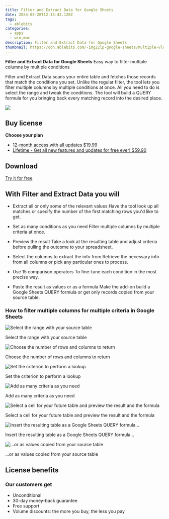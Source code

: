 ```yaml
---
title: Filter and Extract Data for Google Sheets
date: 2024-08-28T12:15:42.120Z
tags: 
  - ablebits
categories: 
  - apps
  - win,mac
description: Filter and Extract Data for Google Sheets
thumbnail: https://cdn.ablebits.com/-img22lp-google-sheets/multiple-vlookup-matches/header-cover.webp
---
```


**Filter and Extract Data for Google Sheets**
Easy way to filter multiple columns by multiple conditions

Filter and Extract Data scans your entire table and fetches those records that match the conditions you set. Unlike the regular filter, the tool lets you filter multiple columns by multiple conditions at once. All you need to do is select the range and tweak the conditions. The tool will build a QUERY formula for you bringing back every matching record into the desired place.

![](https://cdn.ablebits.com/-img22lp-google-sheets/multiple-vlookup-matches/header-cover.webp)

## Buy license

**Choose your plan**

- [12-month access with all updates $19.99](https://secure.2checkout.com/order/checkout.php?PRODS=24272391&QTY=1&AFFILIATE=108875&CART=1&CARD=2&DESIGN_TYPE=2&SHORT_FORM=1&COUPON=TrSbExpr-MjAdns-01&CLEAN_CART=ALL&SRC=website)
- [Lifetime - Get all new features and updates for free ever! $59.90](https://secure.2checkout.com/order/checkout.php?PRODS=24272511&QTY=1&AFFILIATE=108875&CART=1&CARD=2&DESIGN_TYPE=2&SHORT_FORM=1&CLEAN_CART=ALL&SRC=website)

## Download

[Try it for free](https://workspace.google.com/marketplace/app/multiple_vlookup_matches/427441636366)

## With Filter and Extract Data you will

-   Extract all or only some of the relevant values Have the tool look up all matches or specify the number of the first matching rows you'd like to get.
-   Set as many conditions as you need Filter multiple columns by multiple criteria at once.
-   Preview the result Take a look at the resulting table and adjust criteria before pulling the outcome to your spreadsheet.

-   Select the columns to extract the info from Retrieve the necessary info from all columns or pick any particular ones to process.
-   Use 15 comparison operators To fine-tune each condition in the most precise way.
-   Paste the result as values or as a formula Make the add-on build a Google Sheets QUERY formula or get only records copied from your source table.

### How to filter multiple columns for multiple criteria in Google Sheets

 

 ![Select the range with your source table](https://cdn.ablebits.com/-img22lp-google-sheets/multiple-vlookup-matches/select-source-range.png)

Select the range with your source table

 ![Choose the number of rows and columns to return](https://cdn.ablebits.com/-img22lp-google-sheets/multiple-vlookup-matches/vlookup-multiple-columns.png)

Choose the number of rows and columns to return

 ![Set the criterion to perform a lookup](https://cdn.ablebits.com/-img22lp-google-sheets/multiple-vlookup-matches/set-first-criterion.png)

Set the criterion to perform a lookup

 ![Add as many criteria as you need](https://cdn.ablebits.com/-img22lp-google-sheets/multiple-vlookup-matches/add-multiple-conditions.png)

Add as many criteria as you need

 ![Select a cell for your future table and preview the result and the formula](https://cdn.ablebits.com/-img22lp-google-sheets/multiple-vlookup-matches/preview-result.png)

Select a cell for your future table and preview the result and the formula

 ![Insert the resulting table as a Google Sheets QUERY formula…](https://cdn.ablebits.com/-img22lp-google-sheets/multiple-vlookup-matches/build-query-formula.png)

Insert the resulting table as a Google Sheets QUERY formula…

 ![...or as values copied from your source table](https://cdn.ablebits.com/-img22lp-google-sheets/multiple-vlookup-matches/return-matches-values.png)

...or as values copied from your source table


## License benefits

### Our customers get

- Unconditional
- 30-day money-back guarantee
- Free support
- Volume discounts: the more you buy, the less you pay 


<ins class="adsbygoogle"
      style="display:block"
      data-ad-client="ca-pub-7571918770474297"
      data-ad-slot="8358498916"
      data-ad-format="auto"
      data-full-width-responsive="true"></ins>